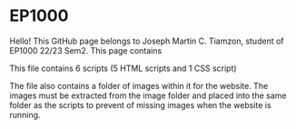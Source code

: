 # EP1000
Hello!
  This GitHub page belongs to Joseph Martin C. Tiamzon, student of EP1000 22/23 Sem2. This page contains 

This file contains 6 scripts (5 HTML scripts and 1 CSS script)

The file also contains a folder of images within it for the website. The images must be extracted from the image folder and placed into the same folder as the scripts to prevent of missing images when the website is running.
